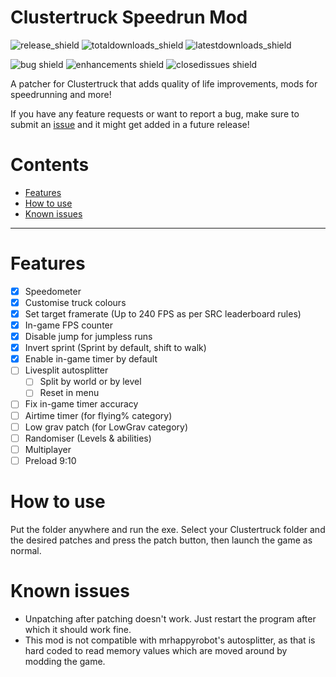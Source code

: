 # Clustertruck Speedrun Mod
![release_shield](https://img.shields.io/github/v/release/noahkra/ClustertruckSpeedrunMod?include_prereleases&color=blue) ![totaldownloads_shield](https://img.shields.io/github/downloads/noahkra/ClustertruckSpeedrunMod/total?label=total%20downloads) ![latestdownloads_shield](https://img.shields.io/github/downloads-pre/noahkra/ClustertruckSpeedrunMod/latest/total) 

![bug shield](https://img.shields.io/github/issues-raw/noahkra/ClustertruckSpeedrunMod/bug) ![enhancements shield](https://img.shields.io/github/issues-raw/noahkra/ClustertruckSpeedrunMod/enhancement) ![closedissues shield](https://img.shields.io/github/issues-closed-raw/noahkra/ClustertruckSpeedrunMod?color=green)

A patcher for Clustertruck that adds quality of life improvements, mods for speedrunning and more!

If you have any feature requests or want to report a bug, make sure to submit an [issue](https://github.com/noahkra/ClustertruckSpeedrunMod/issues/new/choose) and it might get added in a future release!

# Contents
- [Features](#features)
- [How to use](#how-to-use)
- [Known issues](#known-issues)
***

# Features
- [x] Speedometer
- [x] Customise truck colours
- [x] Set target framerate (Up to 240 FPS as per SRC leaderboard rules)
- [x] In-game FPS counter
- [x] Disable jump for jumpless runs
- [x] Invert sprint (Sprint by default, shift to walk)
- [x] Enable in-game timer by default
- [ ] Livesplit autosplitter
	- [ ] Split by world or by level
	- [ ] Reset in menu
- [ ] Fix in-game timer accuracy
- [ ] Airtime timer (for flying% category)
- [ ] Low grav patch (for LowGrav category)
- [ ] Randomiser (Levels & abilities)
- [ ] Multiplayer
- [ ] Preload 9:10

# How to use
Put the folder anywhere and run the exe. Select your Clustertruck folder and the desired patches and press the patch button, then launch the game as normal.

# Known issues
- Unpatching after patching doesn't work. Just restart the program after which it should work fine.
- This mod is not compatible with mrhappyrobot's autosplitter, as that is hard coded to read memory values which are moved around by modding the game.
